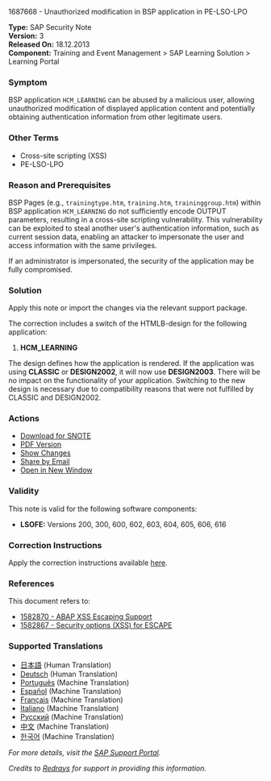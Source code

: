 1687668 - Unauthorized modification in BSP application in PE-LSO-LPO

**Type:** SAP Security Note  
**Version:** 3  
**Released On:** 18.12.2013  
**Component:** Training and Event Management > SAP Learning Solution > Learning Portal  

### Symptom
BSP application `HCM_LEARNING` can be abused by a malicious user, allowing unauthorized modification of displayed application content and potentially obtaining authentication information from other legitimate users.

### Other Terms
- Cross-site scripting (XSS)
- PE-LSO-LPO

### Reason and Prerequisites
BSP Pages (e.g., `trainingtype.htm`, `training.htm`, `traininggroup.htm`) within BSP application `HCM_LEARNING` do not sufficiently encode OUTPUT parameters, resulting in a cross-site scripting vulnerability. This vulnerability can be exploited to steal another user's authentication information, such as current session data, enabling an attacker to impersonate the user and access information with the same privileges.

If an administrator is impersonated, the security of the application may be fully compromised.

### Solution
Apply this note or import the changes via the relevant support package.

The correction includes a switch of the HTMLB-design for the following application:
1. **HCM_LEARNING**

The design defines how the application is rendered. If the application was using **CLASSIC** or **DESIGN2002**, it will now use **DESIGN2003**. There will be no impact on the functionality of your application. Switching to the new design is necessary due to compatibility reasons that were not fulfilled by CLASSIC and DESIGN2002.

### Actions
- [Download for SNOTE](https://notesdownloads.sap.com/note/0040000010025202017)
- [PDF Version](https://userapps.support.sap.com/sap/support/sfm/notes/print/0001687668?language=en-US&token=2BAC7A4B155EF0F3780E38EF17E8F8D8)
- [Show Changes](https://me.sap.com/notesLatestChanges/0001687668/E/diff)
- [Share by Email](https://me.sap.com/)
- [Open in New Window](https://me.sap.com/)

### Validity
This note is valid for the following software components:
- **LSOFE:** Versions 200, 300, 600, 602, 603, 604, 605, 606, 616

### Correction Instructions
Apply the correction instructions available [here](https://me.sap.com/corrins/0001687668/325).

### References
This document refers to:
- [1582870 - ABAP XSS Escaping Support](https://me.sap.com/notes/1582870)
- [1582867 - Security options (XSS) for ESCAPE](https://me.sap.com/notes/1582867)

### Supported Translations
- [日本語](https://me.sap.com/notes/0001687668/J) (Human Translation)
- [Deutsch](https://me.sap.com/notes/0001687668/D) (Human Translation)
- [Português](https://me.sap.com/notes/0001687668/P) (Machine Translation)
- [Español](https://me.sap.com/notes/0001687668/S) (Machine Translation)
- [Français](https://me.sap.com/notes/0001687668/F) (Machine Translation)
- [Italiano](https://me.sap.com/notes/0001687668/I) (Machine Translation)
- [Русский](https://me.sap.com/notes/0001687668/R) (Machine Translation)
- [中文](https://me.sap.com/notes/0001687668/1) (Machine Translation)
- [한국어](https://me.sap.com/notes/0001687668/3) (Machine Translation)

_For more details, visit the [SAP Support Portal](https://me.sap.com/)._

*Credits to [Redrays](https://redrays.io) for support in providing this information.*